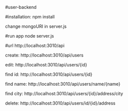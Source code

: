#user-backend

#installation:
npm install 

change mongoURI in server.js

#run app
node server.js

#url
http://localhost:3010/api

create:
http://localhost:3010/api/users

edit:
http://localhost:3010/api/users/{id}

find id:
http://localhost:3010/api/users/{id}

find name:
http://localhost:3010/api/users/name/{name}

find city:
http://localhost:3010/api/users/{id}/address/city

delete:
http://localhost:3010/api/users/id/{id}/address



